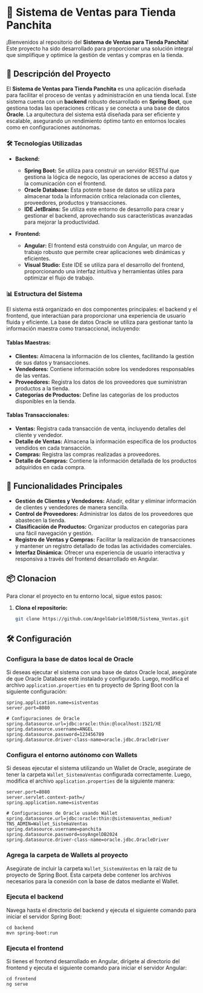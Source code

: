 # 🏪 Sistema de Ventas para Tienda Panchita

¡Bienvenidos al repositorio del **Sistema de Ventas para Tienda Panchita**! Este proyecto ha sido desarrollado para proporcionar una solución integral que simplifique y optimice la gestión de ventas y compras en la tienda.

## 🌟 Descripción del Proyecto

El **Sistema de Ventas para Tienda Panchita** es una aplicación diseñada para facilitar el proceso de ventas y administración en una tienda local. Este sistema cuenta con un **backend** robusto desarrollado en **Spring Boot**, que gestiona todas las operaciones críticas y se conecta a una base de datos **Oracle**. La arquitectura del sistema está diseñada para ser eficiente y escalable, asegurando un rendimiento óptimo tanto en entornos locales como en configuraciones autónomas.

### 🛠️ Tecnologías Utilizadas

- **Backend:**
  - **Spring Boot:** Se utiliza para construir un servidor RESTful que gestiona la lógica de negocio, las operaciones de acceso a datos y la comunicación con el frontend.
  - **Oracle Database:** Esta potente base de datos se utiliza para almacenar toda la información crítica relacionada con clientes, proveedores, productos y transacciones.
  - **IDE JetBrains:** Se utiliza este entorno de desarrollo para crear y gestionar el backend, aprovechando sus características avanzadas para mejorar la productividad.

- **Frontend:**
  - **Angular:** El frontend está construido con Angular, un marco de trabajo robusto que permite crear aplicaciones web dinámicas y eficientes.
  - **Visual Studio:** Este IDE se utiliza para el desarrollo del frontend, proporcionando una interfaz intuitiva y herramientas útiles para optimizar el flujo de trabajo.

### 📊 Estructura del Sistema

El sistema está organizado en dos componentes principales: el backend y el frontend, que interactúan para proporcionar una experiencia de usuario fluida y eficiente. La base de datos Oracle se utiliza para gestionar tanto la información maestra como transaccional, incluyendo:

#### Tablas Maestras:
- **Clientes:** Almacena la información de los clientes, facilitando la gestión de sus datos y transacciones.
- **Vendedores:** Contiene información sobre los vendedores responsables de las ventas.
- **Proveedores:** Registra los datos de los proveedores que suministran productos a la tienda.
- **Categorías de Productos:** Define las categorías de los productos disponibles en la tienda.

#### Tablas Transaccionales:
- **Ventas:** Registra cada transacción de venta, incluyendo detalles del cliente y vendedor.
- **Detalle de Ventas:** Almacena la información específica de los productos vendidos en cada transacción.
- **Compras:** Registra las compras realizadas a proveedores.
- **Detalle de Compras:** Contiene la información detallada de los productos adquiridos en cada compra.

## 🚀 Funcionalidades Principales

- **Gestión de Clientes y Vendedores:** Añadir, editar y eliminar información de clientes y vendedores de manera sencilla.
- **Control de Proveedores:** Administrar los datos de los proveedores que abastecen la tienda.
- **Clasificación de Productos:** Organizar productos en categorías para una fácil navegación y gestión.
- **Registro de Ventas y Compras:** Facilitar la realización de transacciones y mantener un registro detallado de todas las actividades comerciales.
- **Interfaz Dinámica:** Ofrecer una experiencia de usuario interactiva y responsiva a través del frontend desarrollado en Angular.

## 📦 Clonacion

Para clonar el proyecto en tu entorno local, sigue estos pasos:

1. **Clona el repositorio:**
   ```bash
   git clone https://github.com/AngelGabriel0508/Sistema_Ventas.git

## 🛠️ Configuración

### Configura la base de datos local de Oracle

Si deseas ejecutar el sistema con una base de datos Oracle local, asegúrate de que Oracle Database esté instalado y configurado. Luego, modifica el archivo `application.properties` en tu proyecto de Spring Boot con la siguiente configuración:
    
    spring.application.name=sistventas
    server.port=8080

    # Configuraciones de Oracle
    spring.datasource.url=jdbc:oracle:thin:@localhost:1521/XE
    spring.datasource.username=ANGEL
    spring.datasource.password=123456789
    spring.datasource.driver-class-name=oracle.jdbc.OracleDriver
    
### Configura el entorno autónomo con Wallets

Si deseas ejecutar el sistema utilizando un Wallet de Oracle, asegúrate de tener la carpeta `Wallet_SistemaVentas` configurada correctamente. Luego, modifica el archivo `application.properties` de la siguiente manera:
    
    server.port=8080
    server.servlet.context-path=/
    spring.application.name=sistventas

    # Configuraciones de Oracle usando Wallet
    spring.datasource.url=jdbc:oracle:thin:@sistemaventas_medium?TNS_ADMIN=Wallet_SistemaVentas
    spring.datasource.username=panchita
    spring.datasource.password=soyAngelDB2024
    spring.datasource.driver-class-name=oracle.jdbc.OracleDriver

### Agrega la carpeta de Wallets al proyecto

Asegúrate de incluir la carpeta `Wallet_SistemaVentas` en la raíz de tu proyecto de Spring Boot. Esta carpeta debe contener los archivos necesarios para la conexión con la base de datos mediante el Wallet.

### Ejecuta el backend

Navega hasta el directorio del backend y ejecuta el siguiente comando para iniciar el servidor Spring Boot:
    
    cd backend
    mvn spring-boot:run

### Ejecuta el frontend

Si tienes el frontend desarrollado en Angular, dirígete al directorio del frontend y ejecuta el siguiente comando para iniciar el servidor Angular:
    
    cd frontend
    ng serve
